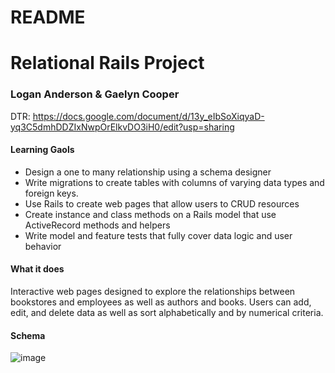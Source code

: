 # README

<!-- ![image](https://user-images.githubusercontent.com/75458154/112358404-ef6f5a00-8c95-11eb-9ff3-7f516c31eda5.png) -->
# Relational Rails Project
### Logan Anderson & Gaelyn Cooper  
DTR: https://docs.google.com/document/d/13y_eIbSoXiqyaD-yq3C5dmhDDZIxNwpOrElkvDO3iH0/edit?usp=sharing

#### Learning Gaols
* Design a one to many relationship using a schema designer
* Write migrations to create tables with columns of varying data types and foreign keys.
* Use Rails to create web pages that allow users to CRUD resources
* Create instance and class methods on a Rails model that use ActiveRecord methods and helpers
* Write model and feature tests that fully cover data logic and user behavior

#### What it does
Interactive web pages designed to explore the relationships between bookstores and employees as well as authors and books. Users can add, edit, and delete data as well as sort alphabetically and by numerical criteria.

#### Schema
![image](/Users/gjc/Pictures/relational_rails_tables.png)
